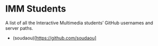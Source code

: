 # IMM Students

A list of all the Interactive Multimedia students’ GitHub usernames and server paths.

- (soudaou)[https://github.com/soudaou]
